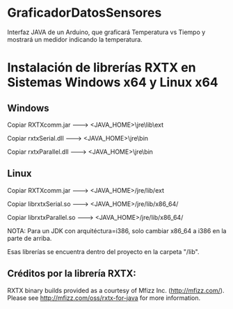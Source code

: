 GraficadorDatosSensores
=======================

Interfaz JAVA de un Arduino, que graficará Temperatura vs Tiempo y mostrará un medidor indicando la temperatura.

Instalación de librerías RXTX en Sistemas Windows x64 y Linux x64
===============

Windows
----------------------------------------------------

Copiar RXTXcomm.jar ---> <JAVA_HOME>\jre\lib\ext

Copiar rxtxSerial.dll ---> <JAVA_HOME>\jre\bin

Copiar rxtxParallel.dll ---> <JAVA_HOME>\jre\bin



Linux
----------------------------------------------------

Copiar RXTXcomm.jar ---> <JAVA_HOME>/jre/lib/ext

Copiar librxtxSerial.so ---> <JAVA_HOME>/jre/lib/x86_64/

Copiar librxtxParallel.so ---> <JAVA_HOME>/jre/lib/x86_64/

NOTA: Para un JDK con arquitéctura=i386, solo cambiar
x86_64 a i386 en la parte de arriba.

Esas librerías se encuentra dentro del proyecto en la carpeta "/lib".

Créditos por la librería RXTX:
----

RXTX binary builds provided as a courtesy of Mfizz Inc. (http://mfizz.com/).
Please see http://mfizz.com/oss/rxtx-for-java for more information.
